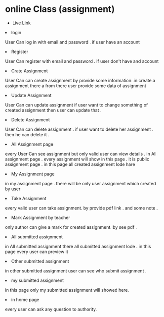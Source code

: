# online Class (assignment)

- [Live Link](https://assignment-project-647ba.web.app/)

<li>login</li>
<p> User Can log in with email and password . if user have an account </p>

<li>Register</li>
<p> User Can register  with email and password . if user don't have and account </p>

<li>Crate Assignment</li>
<p> User Can can create assignment by provide some information .in create a assignment there a from there user provide some data of assignment</p>

<li>Update Assignment</li>
<p> User Can can update assignment if user want to change something of created assignment then user can update that . </p>

<li>Delete Assignment</li>
<p> User Can can delete assignment . if user want to delete her assignment . then he can delete it . </p>

<li>All Assignment page</li>
<p> every User Can see assignment but only valid  user can view details . in All assignment page . every assignment  will show in this page . it is public assignment page . in this page all created assignment lode hare </p>

<li>My Assignment page</li>
<p> in my assignment page . there will be only user assignment  which created by user</p>

<li>Take Assignment</li>
<p> every valid user can take assignment. by provide pdf link . and some note .</p>

<li>Mark Assignment by teacher</li>
<p>only author can give a mark for created assignment. by see pdf . </p>

<li>All submitted assignment</li>
<p>in All submitted assignment there all submitted assignment lode . in this page every user can preview it </p>

<li>Other submitted assignment</li>
<p>in other submitted assignment user can see who submit assignment . </p>

<li>my submitted assignment</li>
<p>in this page only my submitted assignment will showed here. </p>


<li>in home page</li>
<p>every user can ask any question to authority.</p>







